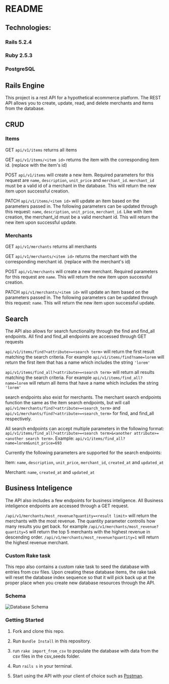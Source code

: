 
# README

## Technologies:
### Rails 5.2.4
### Ruby 2.5.3
### PostgreSQL


## Rails Engine

This project is a rest API for a hypothetical ecommerce platform. The REST API allows you to create, update, read, and delete merchants and items from the database.

## CRUD
### Items 
GET `api/v1/items` returns all items

GET `api/v1/items/<item id>` returns the item with the corresponding item id. (replace <item id> with the item's id)
  
POST `api/v1/items` will create a new item. Required parameters for this request are `name`, `description`, `unit_price` and `merchant_id`. `merchant_id` must be a valid id of a merchant in the database. This will return the new item upon successful creation.

PATCH `api/v1/items/<item id>` will update an item based on the parameters passed in. The following parameters can be updated through this request: `name`, `description`, `unit_price`, `merchant_id`. Like with item creation, the merchant_id must be a valid merchant id. This will return the new item upon successful update.

### Merchants
GET `api/v1/merchants` returns all merchants

GET `api/v1/merchants/<item id>` returns the merchant with the corresponding merchant id. (replace <merchant id> with the merchant's id)
  
POST `api/v1/merchants` will create a new merchant. Required parameters for this request are `name`. This will return the new item upon successful creation.

PATCH `api/v1/merchants/<item id>` will update an item based on the parameters passed in. The following parameters can be updated through this request: `name`. This will return the new item upon successful update.

## Search
The API also allows for search functionality through the find and find_all endpoints. All find and find_all endpoints are accessed through GET requests

`api/v1/items/find?<attribute>=<search term>` will return the first result matching the search criteria. For example `api/v1/items/find?name=lorem` will return the first item that has a name which includes the string `'lorem'` 

`api/v1/items/find_all?<attribute>=<search term>` will return all results matching the search criteria. For example `api/v1/items/find_all?name=lorem` will return all items that have a name which includes the string `'lorem'`

search endpoints also exist for merchants. The merchant search endpoints function the same as the item search endpoints, but will call `api/v1/merchants/find?<attribute>=<search_term>` and `api/v1/merchants/find?<attribute>=<search_term>` for find, and find_all respectively.

All search endpoints can accept multiple parameters in the following format: `api/v1/items/find_all?<attribute>=<search term>&<another attribute>=<another search term>`. Example: `api/v1/items/find_all?name=lorem&unit_price=693`

Currently the following parameters are supported for the search endpoints:

Item: `name`, `description`, `unit_price`, `merchant_id`, `created_at` and `updated_at`

Merchant: `name`, `created_at` and `updated_at`

## Business Inteligence
The API also includes a few endpoints for business inteligence. All Business inteligence endpoints are accessed through a GET request.

`/api/v1/merchants/most_revenue?quantity=<result limit>` will return the merchants with the most revenue. The quantity parameter controlls how many results you get back. for example `/api/v1/merchants/most_revenue?quantity=5` will return the top 5 merchants with the highest revenue in descending order. `/api/v1/merchants/most_revenue?quantity=1` will return the highest revenue merchant.

### Custom Rake task
This repo also contains a custom rake task to seed the database with entries from csv files. Upon creating these database items, the rake task will reset the database index sequence so that it will pick back up at the proper place when you create new database resources through the API.



### Schema
![Database Schema](
https://user-images.githubusercontent.com/54010239/88701369-2a010280-d0c7-11ea-8879-982e761c231f.png)

### Getting Started
1.  Fork and clone this repo.

2.  Run `Bundle Install` in this repository.

3.  run `rake import_from_csv` to populate the database with data from the csv files in the csv_seeds folder.

4. Run `rails s` in your terminal.

5. Start using the API with your client of choice such as [Postman](https://www.postman.com/).





